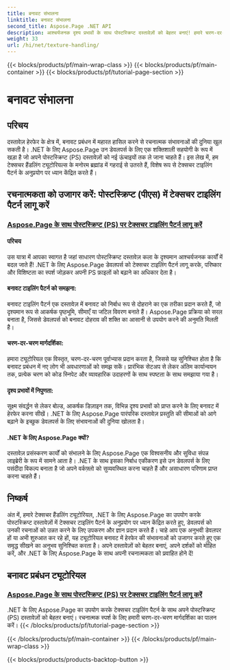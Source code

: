 ```yaml
---
title: बनावट संभालना
linktitle: बनावट संभालना
second_title: Aspose.Page .NET API
description: आश्चर्यजनक दृश्य प्रभावों के साथ पोस्टस्क्रिप्ट दस्तावेज़ों को बेहतर बनाएं! हमारे चरण-दर-चरण मार्गदर्शिका के साथ .NET के लिए Aspose.Page का उपयोग करके टेक्सचर टाइलिंग पैटर्न लागू करना सीखें।
weight: 33
url: /hi/net/texture-handling/
---
```


{{< blocks/products/pf/main-wrap-class >}}
{{< blocks/products/pf/main-container >}}
{{< blocks/products/pf/tutorial-page-section >}}

# बनावट संभालना

## परिचय

दस्तावेज़ हेरफेर के क्षेत्र में, बनावट प्रबंधन में महारत हासिल करने से रचनात्मक संभावनाओं की दुनिया खुल सकती है। .NET के लिए Aspose.Page उन डेवलपर्स के लिए एक शक्तिशाली सहयोगी के रूप में खड़ा है जो अपने पोस्टस्क्रिप्ट (PS) दस्तावेज़ों को नई ऊंचाइयों तक ले जाना चाहते हैं। इस लेख में, हम टेक्सचर हैंडलिंग ट्यूटोरियल्स के मनोरम ब्रह्मांड में गहराई से उतरते हैं, विशेष रूप से टेक्सचर टाइलिंग पैटर्न के अनुप्रयोग पर ध्यान केंद्रित करते हैं।

## रचनात्मकता को उजागर करें: पोस्टस्क्रिप्ट (पीएस) में टेक्सचर टाइलिंग पैटर्न लागू करें

### [Aspose.Page के साथ पोस्टस्क्रिप्ट (PS) पर टेक्सचर टाइलिंग पैटर्न लागू करें](./apply-texture-tiling-pattern-to-postscript-ps/)

#### परिचय
उस यात्रा में आपका स्वागत है जहां साधारण पोस्टस्क्रिप्ट दस्तावेज़ कला के दृश्यमान आश्चर्यजनक कार्यों में बदल जाते हैं! .NET के लिए Aspose.Page डेवलपर्स को टेक्सचर टाइलिंग पैटर्न लागू करके, परिष्कार और विशिष्टता का स्पर्श जोड़कर अपनी PS फ़ाइलों को बढ़ाने का अधिकार देता है।

#### बनावट टाइलिंग पैटर्न को समझना:
बनावट टाइलिंग पैटर्न एक दस्तावेज़ में बनावट को निर्बाध रूप से दोहराने का एक तरीका प्रदान करते हैं, जो दृश्यमान रूप से आकर्षक पृष्ठभूमि, सीमाएँ या जटिल विवरण बनाते हैं। Aspose.Page प्रक्रिया को सरल बनाता है, जिससे डेवलपर्स को बनावट दोहराव की शक्ति का आसानी से उपयोग करने की अनुमति मिलती है।

#### चरण-दर-चरण मार्गदर्शिका:
हमारा ट्यूटोरियल एक विस्तृत, चरण-दर-चरण पूर्वाभ्यास प्रदान करता है, जिससे यह सुनिश्चित होता है कि बनावट प्रबंधन में नए लोग भी अवधारणाओं को समझ सकें। प्रारंभिक सेटअप से लेकर अंतिम कार्यान्वयन तक, प्रत्येक चरण को कोड स्निपेट और व्यावहारिक उदाहरणों के साथ स्पष्टता के साथ समझाया गया है।

#### दृश्य प्रभावों में निपुणता:
सूक्ष्म संवर्द्धन से लेकर बोल्ड, आकर्षक डिज़ाइन तक, विभिन्न दृश्य प्रभावों को प्राप्त करने के लिए बनावट में हेरफेर करना सीखें। .NET के लिए Aspose.Page पारंपरिक दस्तावेज़ प्रस्तुति की सीमाओं को आगे बढ़ाने के इच्छुक डेवलपर्स के लिए संभावनाओं की दुनिया खोलता है।

#### .NET के लिए Aspose.Page क्यों?
दस्तावेज़ प्रसंस्करण कार्यों को संभालने के लिए Aspose.Page एक विश्वसनीय और सुविधा संपन्न लाइब्रेरी के रूप में सामने आता है। .NET के साथ इसका निर्बाध एकीकरण इसे उन डेवलपर्स के लिए पसंदीदा विकल्प बनाता है जो अपने वर्कफ़्लो को सुव्यवस्थित करना चाहते हैं और असाधारण परिणाम प्राप्त करना चाहते हैं।

## निष्कर्ष

अंत में, हमारे टेक्सचर हैंडलिंग ट्यूटोरियल, .NET के लिए Aspose.Page का उपयोग करके पोस्टस्क्रिप्ट दस्तावेज़ों में टेक्सचर टाइलिंग पैटर्न के अनुप्रयोग पर ध्यान केंद्रित करते हुए, डेवलपर्स को उनकी रचनाओं को उन्नत करने के लिए उपकरण और ज्ञान प्रदान करते हैं। चाहे आप एक अनुभवी डेवलपर हों या अभी शुरुआत कर रहे हों, यह ट्यूटोरियल बनावट में हेरफेर की संभावनाओं को उजागर करते हुए एक समृद्ध सीखने का अनुभव सुनिश्चित करता है। अपने दस्तावेज़ों को बेहतर बनाएं, अपने दर्शकों को मोहित करें, और .NET के लिए Aspose.Page के साथ अपनी रचनात्मकता को प्रवाहित होने दें!
## बनावट प्रबंधन ट्यूटोरियल
### [Aspose.Page के साथ पोस्टस्क्रिप्ट (PS) पर टेक्सचर टाइलिंग पैटर्न लागू करें](./apply-texture-tiling-pattern-to-postscript-ps/)
.NET के लिए Aspose.Page का उपयोग करके टेक्सचर टाइलिंग पैटर्न के साथ अपने पोस्टस्क्रिप्ट (PS) दस्तावेज़ों को बेहतर बनाएं। रचनात्मक स्पर्श के लिए हमारी चरण-दर-चरण मार्गदर्शिका का पालन करें।
{{< /blocks/products/pf/tutorial-page-section >}}

{{< /blocks/products/pf/main-container >}}
{{< /blocks/products/pf/main-wrap-class >}}

{{< blocks/products/products-backtop-button >}}
